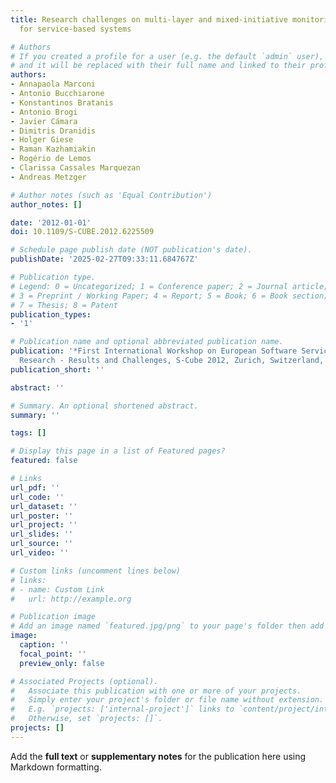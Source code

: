 ```yaml
---
title: Research challenges on multi-layer and mixed-initiative monitoring and adaptation
  for service-based systems

# Authors
# If you created a profile for a user (e.g. the default `admin` user), write the username (folder name) here
# and it will be replaced with their full name and linked to their profile.
authors:
- Annapaola Marconi
- Antonio Bucchiarone
- Konstantinos Bratanis
- Antonio Brogi
- Javier Cámara
- Dimitris Dranidis
- Holger Giese
- Raman Kazhamiakin
- Rogério de Lemos
- Clarissa Cassales Marquezan
- Andreas Metzger

# Author notes (such as 'Equal Contribution')
author_notes: []

date: '2012-01-01'
doi: 10.1109/S-CUBE.2012.6225509

# Schedule page publish date (NOT publication's date).
publishDate: '2025-02-27T09:33:11.684767Z'

# Publication type.
# Legend: 0 = Uncategorized; 1 = Conference paper; 2 = Journal article;
# 3 = Preprint / Working Paper; 4 = Report; 5 = Book; 6 = Book section;
# 7 = Thesis; 8 = Patent
publication_types:
- '1'

# Publication name and optional abbreviated publication name.
publication: '*First International Workshop on European Software Services and Systems
  Research - Results and Challenges, S-Cube 2012, Zurich, Switzerland, June 5, 2012*'
publication_short: ''

abstract: ''

# Summary. An optional shortened abstract.
summary: ''

tags: []

# Display this page in a list of Featured pages?
featured: false

# Links
url_pdf: ''
url_code: ''
url_dataset: ''
url_poster: ''
url_project: ''
url_slides: ''
url_source: ''
url_video: ''

# Custom links (uncomment lines below)
# links:
# - name: Custom Link
#   url: http://example.org

# Publication image
# Add an image named `featured.jpg/png` to your page's folder then add a caption below.
image:
  caption: ''
  focal_point: ''
  preview_only: false

# Associated Projects (optional).
#   Associate this publication with one or more of your projects.
#   Simply enter your project's folder or file name without extension.
#   E.g. `projects: ['internal-project']` links to `content/project/internal-project/index.md`.
#   Otherwise, set `projects: []`.
projects: []
---
```


Add the **full text** or **supplementary notes** for the publication here using Markdown formatting.
